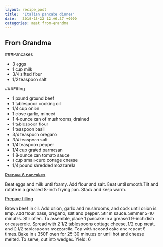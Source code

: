 ```yaml
---
layout: recipe_post
title:  "Italian pancake dinner"
date:   2019-12-22 12:06:27 +0000
categories: meat from-grandma
---
```


## From Grandma
###Pancakes
* 3 eggs
* 1 cup milk
* 3/4 sifted flour
* 1/2 teaspoon salt

###Filling
* 1 pound ground beef
* 1 tablespoon cooking oil
* 1/4 cup onion
* 1 clove garlic, minced
* 1 4-ounce can of mushrooms, drained
* 1 tablespoon flour
* 1 teaspoon basil
* 3/4 teaspoon oregano
* 3/4 teaspoon salt
* 1/4 teaspoon pepper
* 1/4 cup grated parmesan
* 1 8-ounce can tomato sauce
* 1 cup small-curd cottage cheese
* 1/4 pound shredded mozzarella


<u>Prepare 6 pancakes</u>


Beat eggs and milk until foamy. Add flour and salt. Beat until smooth.Tilt and rotate in a greased 8-inch frying pan. Stack and keep warm.


<u>Prepare filling</u>


Brown beef in oil. Add onion, garlic and mushrooms, and cook until onion is limp. Add flour, basil, oregano, salt and pepper. Stir in sauce. Simmer 5-10 minutes. Stir often. To assemble, place 1 pancake in a greased 9-inch dish or casserole. Spread with 2 1/2 tablespoons cottage cheese, 1/2 cup meat, and 2 1/2 tablespoons mozzarella. Top with second cake and repeat 5 times. Bake in a 350F oven for 25-30 minutes or until hot and cheese melted. To serve, cut into wedges. Yield: 6
